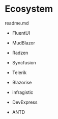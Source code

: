 # Ecosystem

readme.md

*   FluentUI

*   MudBlazor

*   Radzen

*   Syncfusion

*   Telerik

*   Blazorise

*   infragistic

*   DevExpress

*   ANTD
